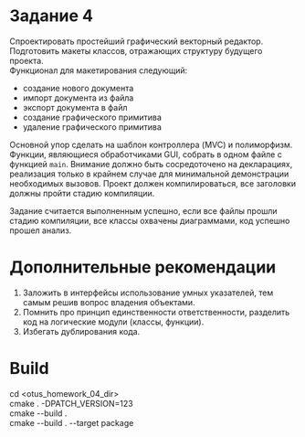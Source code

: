 # Задание 4  

Спроектировать простейший графический векторный редактор. Подготовить макеты классов, отражающих структуру будущего проекта.  
Функционал для макетирования следующий:  
- создание нового документа  
- импорт документа из файла  
- экспорт документа в файл  
- создание графического примитива  
- удаление графического примитива  
  
Основной упор сделать на шаблон контроллера (MVC) и полиморфизм. Функции, являющиеся обработчиками GUI, собрать в одном файле с функцией `main`. Внимание должно быть сосредоточено на декларациях, реализация только в крайнем случае для минимальной демонстрации необходимых вызовов. Проект должен компилироваться, все заголовки должны пройти стадию компиляции.   
  
Задание считается выполненным успешно, если все файлы прошли стадию компиляции, все классы охвачены диаграммами, код успешно прошел анализ.  

# Дополнительные рекомендации  
1. Заложить в интерфейсы использование умных указателей, тем самым решив вопрос владения объектами.  
2. Помнить про принцип единственности ответственности, разделить код на логические модули (классы, функции).  
3. Избегать дублирования кода.  

# Build  
cd <otus_homework_04_dir>  
cmake . -DPATCH_VERSION=123  
cmake --build .  
cmake --build . --target package  
